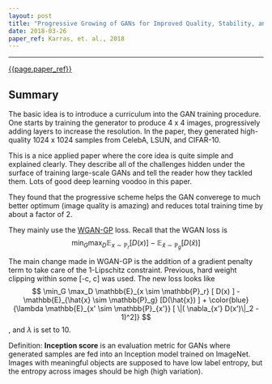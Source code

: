 ```yaml
---
layout: post
title: "Progressive Growing of GANs for Improved Quality, Stability, and Variation"
date: 2018-03-26
paper_ref: Karras, et. al., 2018
---
```


<script type="text/x-mathjax-config">
MathJax.Hub.Config({
  TeX: { equationNumbers: { autoNumber: "AMS" } },
  tex2jax: {inlineMath: [['$','$'], ['\\(','\\)']]}
});
</script>

<script type="text/javascript" async
  src="https://cdn.mathjax.org/mathjax/latest/MathJax.js?config=TeX-MML-AM_CHTML">
</script> 
---

[{{page.paper_ref}}](http://research.nvidia.com/sites/default/files/pubs/2017-10_Progressive-Growing-of/karras2018iclr-paper.pdf)

## Summary

The basic idea is to introduce a curriculum into the GAN training procedure. One starts by training the generator to produce 4 x 4 images, progressively adding layers to increase the resolution. In the paper, they generated high-quality 1024 x 1024 samples from CelebA, LSUN, and CIFAR-10.

This is a nice applied paper where the core idea is quite simple and explained clearly. They describe all of the challenges hidden under the surface of training large-scale GANs and tell the reader how they tackled them. Lots of good deep learning voodoo in this paper.

They found that the progressive scheme helps the GAN converege to much better optimum (image quality is amazing) and reduces total training time by about a factor of 2.

They mainly use the [WGAN-GP](https://arxiv.org/abs/1704.00028) loss. 
Recall that the WGAN loss is $$ \min_G \max_D \mathbb{E}_{x \sim \mathbb{P}_r} [ D(x) ] - \mathbb{E}_{\hat{x} \sim \mathbb{P}_g} [D(\hat{x}) ] $$

The main change made in WGAN-GP is the addition of a gradient penalty term to take care of the 1-Lipschitz constraint. Previous, hard weight clipping within some [-c, c] was used. The new loss looks like $$ \min_G \max_D \mathbb{E}_{x \sim \mathbb{P}_r} [ D(x) ] - \mathbb{E}_{\hat{x} \sim \mathbb{P}_g} [D(\hat{x}) ] + \color{blue}{\lambda \mathbb{E}_{x' \sim \mathbb{P}_{x'}} [ \|( \nabla_{x'} D(x')\|_2 - 1)^2]} $$, and $\lambda$ is set to 10.

Definition: **Inception score** is an evaluation metric for GANs where generated samples are fed into an Inception model trained on ImageNet. Images with meaningful objects are supposed to have low label entropy, but the entropy across images should be high (high variation). 
